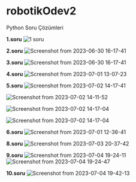 # robotikOdev2
Python Soru Çözümleri

**1.soru**
![1 soru](https://github.com/fbkeskin/robotikOdev2/assets/92950254/1bb6af0c-2a70-48e6-abf9-df2a38ebf919)

**2.soru**
![Screenshot from 2023-06-30 16-17-41](https://github.com/fbkeskin/odev2/assets/92950254/40fcb585-b851-4fe6-a90c-e9b83bab8a2c)


**3.soru**
![Screenshot from 2023-06-30 16-17-41](https://github.com/fbkeskin/odev2/assets/92950254/7b7b637d-fe1e-45b7-8631-1e4d67f725ac)


**4.soru**
![Screenshot from 2023-07-01 13-07-23](https://github.com/fbkeskin/odev2/assets/92950254/0338b194-8bbf-4aea-8fa4-cc56d57eaabb)


**5.soru**
![Screenshot from 2023-07-02 14-17-41](https://github.com/fbkeskin/robotikOdev2/assets/92950254/b293d5fc-44d7-47a8-8cfb-7edcbdcc3168)

![Screenshot from 2023-07-02 14-11-52](https://github.com/fbkeskin/odev2/assets/92950254/8ba1ff2a-fa2e-4950-abd3-c4c41eccd117)

![Screenshot from 2023-07-02 14-17-04](https://github.com/fbkeskin/odev2/assets/92950254/88cb5174-f4c3-429c-b2b6-6cbc2d44da6b)

![Screenshot from 2023-07-02 14-17-04](https://github.com/fbkeskin/odev2/assets/92950254/5668b8e2-1557-4d26-99bf-f632ccdfcc4a)


**6.soru**
![Screenshot from 2023-07-01 12-36-41](https://github.com/fbkeskin/odev2/assets/92950254/30ddd48e-f822-4e45-bbca-d91a6e95c982)


**8.soru**
![Screenshot from 2023-07-03 20-37-42](https://github.com/fbkeskin/odev2/assets/92950254/9805e180-23b5-47e5-b5b5-99a0f2649d7e)

**9.soru**
![Screenshot from 2023-07-04 19-24-11](https://github.com/fbkeskin/odev2/assets/92950254/8275a9d9-65af-4864-9264-6bc024f4337c)
![Screenshot from 2023-07-04 19-24-47](https://github.com/fbkeskin/odev2/assets/92950254/1e045ce3-ef3e-4141-b9ab-482ded2781a3)

**10.soru**
![Screenshot from 2023-07-04 19-42-13](https://github.com/fbkeskin/odev2/assets/92950254/a831d7a9-2f58-4ed2-aad4-19f0de5f2491)
